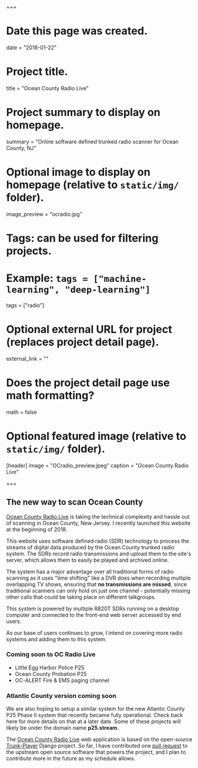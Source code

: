+++
# Date this page was created.
date = "2018-01-22"

# Project title.
title = "Ocean County Radio Live"

# Project summary to display on homepage.
summary = "Online software defined trunked radio scanner for Ocean County, NJ"

# Optional image to display on homepage (relative to `static/img/` folder).
image_preview = "ocradio.jpg"

# Tags: can be used for filtering projects.
# Example: `tags = ["machine-learning", "deep-learning"]`
tags = ["radio"]

# Optional external URL for project (replaces project detail page).
external_link = ""

# Does the project detail page use math formatting?
math = false

# Optional featured image (relative to `static/img/` folder).
[header]
image = "OCradio_preview.jpeg"
caption = "Ocean County Radio Live"

+++
## The new way to scan Ocean County

[Ocean County Radio Live](https://ocradio.live/) is taking the technical complexity and hassle out of scanning in Ocean County, New Jersey. I recently launched this website at the beginning of 2018.

This website uses software defined radio (SDR) technology to process the streams of digital data produced by the Ocean County trunked radio system. The SDRs record radio transmissions and upload them to the site's server, which allows them to easily be played and archived online.

The system has a major advantage over all traditional forms of radio scanning as it uses "time shifting" like a DVR does when recording multiple overlapping TV shows, ensuring that **no transmissions are missed**, since traditional scanners can only hold on just one channel - potentially missing other calls that could be taking place on different talkgroups.

This system is powered by multiple R820T SDRs running on a desktop computer and connected to the front-end web server accessed by end users.

As our base of users continues to grow, I intend on covering more radio systems and adding them to this system.

### Coming soon to OC Radio Live
- Little Egg Harbor Police P25
- Ocean County Probation P25
- OC-ALERT Fire & EMS paging channel

### Atlantic County version coming soon
We are also hoping to setup a similar system for the new Atlantic County P25 Phase II system that recently became fully operational. Check back here for more details on that at a later date. Some of these projects will likely be under the domain name **p25.stream.**

The [Ocean County Radio Live](https://ocradio.live/) web application is based on the open-source [Trunk-Player](https://github.com/ScanOC/trunk-player) Django project. So far, I have contributed one [pull request](https://github.com/ScanOC/trunk-player/commit/8dbc011c96bf19951bc9fa1fbf6c37d5e215dc4a) to the upstream open source software that powers the project, and I plan to contribute more in the future as my schedule allows.
